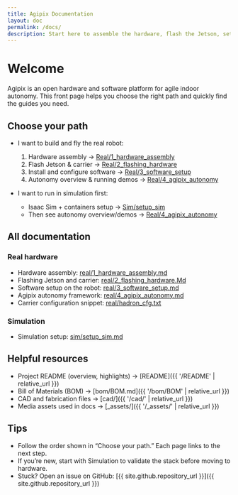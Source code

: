 ```yaml
---
title: Agipix Documentation
layout: doc
permalink: /docs/
description: Start here to assemble the hardware, flash the Jetson, set up software, or run the simulation.
---
```


# Welcome

Agipix is an open hardware and software platform for agile indoor autonomy. This front page helps you choose the right path and quickly find the guides you need.

## Choose your path

- I want to build and fly the real robot:
	1) Hardware assembly → [Real/1_hardware_assembly](real/1_hardware_assembly.md)
	2) Flash Jetson & carrier → [Real/2_flashing_hardware](real/2_flashing_hardware.Md)
	3) Install and configure software → [Real/3_software_setup](real/3_software_setup.md)
	4) Autonomy overview & running demos → [Real/4_agipix_autonomy](real/4_agipix_autonomy.md)

- I want to run in simulation first:
	- Isaac Sim + containers setup → [Sim/setup_sim](sim/setup_sim.md)
	- Then see autonomy overview/demos → [Real/4_agipix_autonomy](real/4_agipix_autonomy.md)

## All documentation

### Real hardware
- Hardware assembly: [real/1_hardware_assembly.md](real/1_hardware_assembly.md)
- Flashing Jetson and carrier: [real/2_flashing_hardware.Md](real/2_flashing_hardware.Md)
- Software setup on the robot: [real/3_software_setup.md](real/3_software_setup.md)
- Agipix autonomy framework: [real/4_agipix_autonomy.md](real/4_agipix_autonomy.md)
- Carrier configuration snippet: [real/hadron_cfg.txt](real/hadron_cfg.txt)

### Simulation
- Simulation setup: [sim/setup_sim.md](sim/setup_sim.md)

## Helpful resources

- Project README (overview, highlights) → [README]({{ '/README' | relative_url }})
- Bill of Materials (BOM) → [bom/BOM.md]({{ '/bom/BOM' | relative_url }})
- CAD and fabrication files → [cad/]({{ '/cad/' | relative_url }})
- Media assets used in docs → [_assets/]({{ '/_assets/' | relative_url }})

## Tips

- Follow the order shown in “Choose your path.” Each page links to the next step.
- If you’re new, start with Simulation to validate the stack before moving to hardware.
- Stuck? Open an issue on GitHub: [{{ site.github.repository_url }}]({{ site.github.repository_url }})

